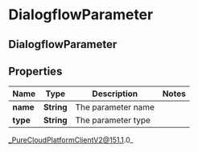# DialogflowParameter

## DialogflowParameter

## Properties

|Name | Type | Description | Notes|
|------------ | ------------- | ------------- | -------------|
| **name** | **String** | The parameter name | |
| **type** | **String** | The parameter type | |



_PureCloudPlatformClientV2@151.1.0_
